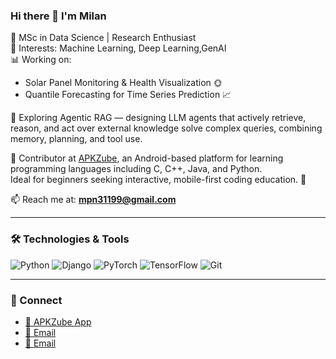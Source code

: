 ### Hi there 👋 I'm Milan

🚀 MSc in Data Science | Research Enthusiast  
🧠 Interests: Machine Learning, Deep Learning,GenAI  
📊 Working on:
- Solar Panel Monitoring & Health Visualization 🌞  
- Quantile Forecasting for Time Series Prediction 📈
  
🎯 Exploring Agentic RAG — designing LLM agents that actively retrieve, reason, and act over external knowledge 
   solve complex queries, combining memory, planning, and tool use.


💼 Contributor at [APKZube](https://apkzube.com/), an Android-based platform for learning programming languages including C, C++, Java, and Python.  
Ideal for beginners seeking interactive, mobile-first coding education. 📱

📫 Reach me at: **mpn31199@gmail.com**

---

### 🛠️ Technologies & Tools  
![Python](https://img.shields.io/badge/-Python-3776AB?style=flat&logo=python&logoColor=white)
![Django](https://img.shields.io/badge/-Django-092E20?style=flat&logo=django&logoColor=white)
![PyTorch](https://img.shields.io/badge/-PyTorch-EE4C2C?style=flat&logo=pytorch&logoColor=white)
![TensorFlow](https://img.shields.io/badge/-TensorFlow-FF6F00?style=flat&logo=tensorflow&logoColor=white)
![Git](https://img.shields.io/badge/-Git-F05032?style=flat&logo=git&logoColor=white)

---

### 🔗 Connect  
- [📱 APKZube App](https://apkzube.com/)
- [📧 Email](mailto:apkzube@gmail.com)
- [📧 Email](mailto:mpn31199@gmail.com)

